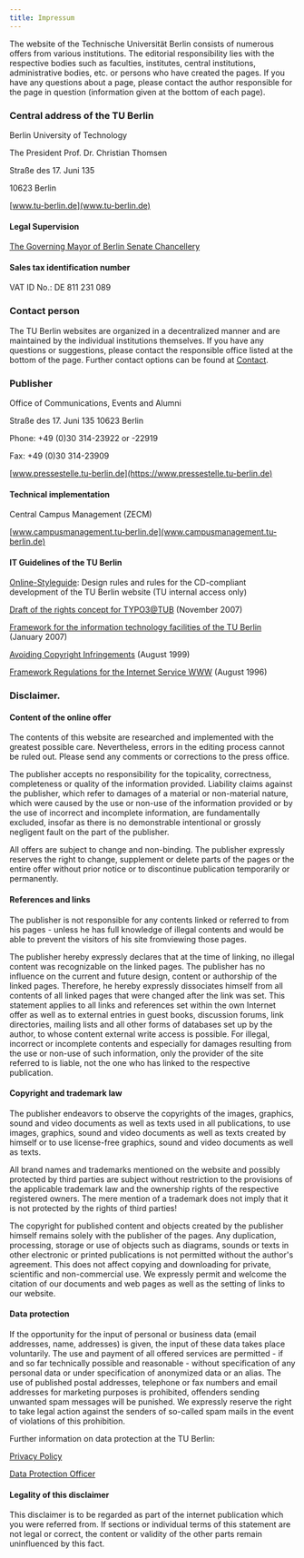 ```yaml
---
title: Impressum
---
```

The website of the Technische Universität Berlin consists of numerous offers from various institutions. The editorial responsibility lies with the respective bodies such as faculties, institutes, central institutions, administrative bodies, etc. or persons who have created the pages. If you have any questions about a page, please contact the author responsible for the page in question (information given at the bottom of each page).

### Central address of the TU Berlin

Berlin University of Technology

The President Prof. Dr. Christian Thomsen

Straße des 17. Juni 135

10623 Berlin

[www.tu-berlin.de](www.tu-berlin.de)

#### Legal Supervision

[The Governing Mayor of Berlin
Senate Chancellery](https://www.berlin.de/rbmskzl/)

#### Sales tax identification number

VAT ID No.: DE 811 231 089

### Contact person

The TU Berlin websites are organized in a decentralized manner and are maintained by the individual institutions themselves. If you have any questions or suggestions, please contact the responsible office listed at the bottom of the page. Further contact options can be found at [Contact](https://www.tu.berlin/footer/kontakt/).

### Publisher

Office of Communications, Events and Alumni

Straße des 17. Juni 135
10623 Berlin

Phone: +49 (0)30 314-23922 or -22919

Fax: +49 (0)30 314-23909

[www.pressestelle.tu-berlin.de](https://www.pressestelle.tu-berlin.de)

#### Technical implementation

Central Campus Management (ZECM)

[www.campusmanagement.tu-berlin.de](www.campusmanagement.tu-berlin.de)

#### IT Guidelines of the TU Berlin

[Online-Styleguide](https://www.pressestelle.tu-berlin.de/styleguide/): Design rules and rules for the CD-compliant development of the TU Berlin website (TU internal access only)

[Draft of the rights concept for TYPO3@TUB](https://www.vsp.tu-berlin.de/fileadmin/fg38/dokumentation/pdf/071101_rechtekonzept.pdf) (November 2007)

[Framework for the information technology facilities of the TU Berlin](https://www.vsp.tu-berlin.de/fileadmin/a40000000/tubIT/ordnungen/rahmenordnung-it.pdf) (January 2007)

[Avoiding Copyright Infringements](https://www.vsp.tu-berlin.de/fileadmin/a40000000/tubIT/ordnungen/ie1-99-08-03.html) (August 1999)

[Framework Regulations for the Internet Service WWW](https://www.vsp.tu-berlin.de/fileadmin/a40000000/tubIT/ordnungen/www-richtlinien.html) (August 1996)

### Disclaimer.

#### Content of the online offer

The contents of this website are researched and implemented with the greatest possible care. Nevertheless, errors in the editing process cannot be ruled out. Please send any comments or corrections to the press office.

The publisher accepts no responsibility for the topicality, correctness, completeness or quality of the information provided. Liability claims against the publisher, which refer to damages of a material or non-material nature, which were caused by the use or non-use of the information provided or by the use of incorrect and incomplete information, are fundamentally excluded, insofar as there is no demonstrable intentional or grossly negligent fault on the part of the publisher.

All offers are subject to change and non-binding. The publisher expressly reserves the right to change, supplement or delete parts of the pages or the entire offer without prior notice or to discontinue publication temporarily or permanently.

#### References and links

The publisher is not responsible for any contents linked or referred to from his pages - unless he has full knowledge of illegal contents and would be able to prevent the visitors of his site fromviewing those pages.

The publisher hereby expressly declares that at the time of linking, no illegal content was recognizable on the linked pages. The publisher has no influence on the current and future design, content or authorship of the linked pages. Therefore, he hereby expressly dissociates himself from all contents of all linked pages that were changed after the link was set. This statement applies to all links and references set within the own Internet offer as well as to external entries in guest books, discussion forums, link directories, mailing lists and all other forms of databases set up by the author, to whose content external write access is possible. For illegal, incorrect or incomplete contents and especially for damages resulting from the use or non-use of such information, only the provider of the site referred to is liable, not the one who has linked to the respective publication.

#### Copyright and trademark law

The publisher endeavors to observe the copyrights of the images, graphics, sound and video documents as well as texts used in all publications, to use images, graphics, sound and video documents as well as texts created by himself or to use license-free graphics, sound and video documents as well as texts.

All brand names and trademarks mentioned on the website and possibly protected by third parties are subject without restriction to the provisions of the applicable trademark law and the ownership rights of the respective registered owners. The mere mention of a trademark does not imply that it is not protected by the rights of third parties!

The copyright for published content and objects created by the publisher himself remains solely with the publisher of the pages. Any duplication, processing, storage or use of objects such as diagrams, sounds or texts in other electronic or printed publications is not permitted without the author's agreement. This does not affect copying and downloading for private, scientific and non-commercial use. We expressly permit and welcome the citation of our documents and web pages as well as the setting of links to our website.

#### Data protection

If the opportunity for the input of personal or business data (email addresses, name, addresses) is given, the input of these data takes place voluntarily. The use and payment of all offered services are permitted - if and so far technically possible and reasonable - without specification of any personal data or under specification of anonymized data or an alias. The use of published postal addresses, telephone or fax numbers and email addresses for marketing purposes is prohibited, offenders sending unwanted spam messages will be punished. We expressly reserve the right to take legal action against the senders of so-called spam mails in the event of violations of this prohibition.

Further information on data protection at the TU Berlin:

[Privacy Policy](https://www.tu-berlin.de/allgemeine_seiten/datenschutz/)

[Data Protection Officer](https://www.tu-berlin.de/?id=18825)

#### Legality of this disclaimer

This disclaimer is to be regarded as part of the internet publication which you were referred from. If sections or individual terms of this statement are not legal or correct, the content or validity of the other parts remain uninfluenced by this fact.


